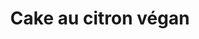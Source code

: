 ---
auteur: ''
categories:
- Gateau
check: Oui
checkAlwaysOk: true
cuisson: Oui
draft: false
ingredients:
  autres:
  - quantite: 0.25
    title: Bicarbonate de soude
    unit: c. à café
  - quantite: 0.25
    title: Gomme de xanthane
    unit: c. à café
  epices:
  - quantite: 0.1
    title: Sel
    unit: c. à café
  frais:
  - quantite: 250
    title: Yaourt de Soja
    unit: grammes
  legumes:
  - commentaire: zeste
    quantite: 120
    title: Citron jaune
    unit: grammes
  lof:
  - quantite: 0.11
    title: huile de tournesol
    unit: litre
  - quantite: 250
    title: Farine de blé
    unit: grammes
  sucres:
  - quantite: 0.8
    title: Jus de citron
    unit: litre
  - quantite: 280
    title: sucre de canne (blond)
    unit: grammes
layout: recettes
materiel:
- moule a cake
- Four
plate: 10
preparation: '


  * Mélanger le sucre et le yaourt.

  * Ajouter zeste et farine, et mélanger au fouet.

  * Incorporer le jus de citron et l''huile.

  * Ajouter levure, bicar, gomme et sel.

  * Graisser un moule à cake, enfourner pou 50 min à 170° et attendre que ça refroidisse
  avant de démouler.'
publishDate: 2023-11-13 14:16:06.322000+00:00
regime:
- vegan
- vegetarien
temperature: Froid
title: Cake au citron végan
titleslug: cake-au-citron-vegan_mkxnupyn
type: dessert
uuid: mkxnupyn
---